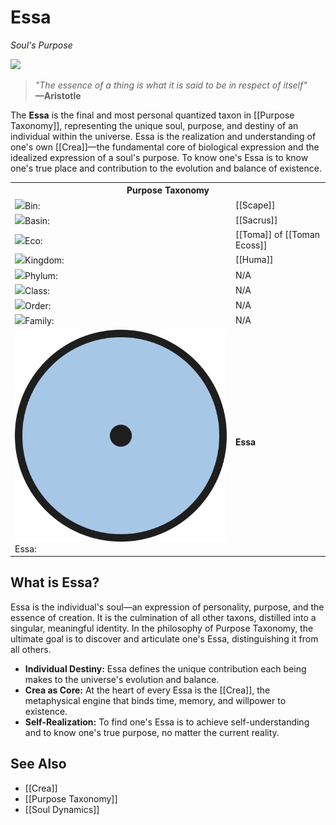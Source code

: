 <!-- wiki-header-section:start -->
# Essa
_Soul's Purpose_

<img src="wiki_images/Essa.png"><i></i></img>

> _"The essence of a thing is what it is said to be in respect of itself"_  
> **—Aristotle**

The **Essa** is the final and most personal quantized taxon in [[Purpose Taxonomy]], representing the unique soul, purpose, and destiny of an individual within the universe. Essa is the realization and understanding of one's own [[Crea]]—the fundamental core of biological expression and the idealized expression of a soul's purpose. To know one's Essa is to know one's true place and contribution to the evolution and balance of existence.

<!-- wiki-header-section:end -->

<!-- taxonomy-table-section:start -->
<div class="taxonomy-table">
  <table>
    <tr>
      <th colspan="3">Purpose Taxonomy</th>
    </tr>
    <tr>
      <td class="taxon-label"><img src="../svg/bin.svg" class="taxon-icon">Bin:</td>
      <td class="taxon-content" colspan="2">[[Scape]]</td>
    </tr>
    <tr>
      <td class="taxon-label"><img src="../svg/basin.svg" class="taxon-icon">Basin:</td>
      <td class="taxon-content" colspan="2">[[Sacrus]]</td>
    </tr>
    <tr>
      <td class="taxon-label"><img src="../svg/eco.svg" class="taxon-icon">Eco:</td>
      <td class="taxon-content" colspan="2">[[Toma]] of [[Toman Ecoss]]</td>
    </tr>
    <tr>
      <td class="taxon-label"><img src="../svg/kingdom.svg" class="taxon-icon">Kingdom:</td>
      <td class="taxon-content" colspan="2">[[Huma]]</td>
    </tr>
    <tr>
      <td class="taxon-label"><img src="../svg/phylum.svg" class="taxon-icon">Phylum:</td>
      <td class="taxon-content" colspan="2">N/A</td>
    </tr>
    <tr>
      <td class="taxon-label"><img src="../svg/class.svg" class="taxon-icon">Class:</td>
      <td class="taxon-content" colspan="2">N/A</td>
    </tr>
    <tr>
      <td class="taxon-label"><img src="../svg/order.svg" class="taxon-icon">Order:</td>
      <td class="taxon-content" colspan="2">N/A</td>
    </tr>
    <tr>
      <td class="taxon-label"><img src="../svg/family.svg" class="taxon-icon">Family:</td>
      <td class="taxon-content" colspan="2">N/A</td>
    </tr>
    <tr>
      <td class="taxon-label"><img src="../svg/essa.svg" class="taxon-icon">Essa:</td>
      <td class="taxon-content" colspan="2"><strong>Essa</strong></td>
    </tr>
  </table>
</div>
<!-- taxonomy-table-section:end -->

## What is Essa?

Essa is the individual's soul—an expression of personality, purpose, and the essence of creation. It is the culmination of all other taxons, distilled into a singular, meaningful identity. In the philosophy of Purpose Taxonomy, the ultimate goal is to discover and articulate one's Essa, distinguishing it from all others.

- **Individual Destiny:** Essa defines the unique contribution each being makes to the universe's evolution and balance.
- **Crea as Core:** At the heart of every Essa is the [[Crea]], the metaphysical engine that binds time, memory, and willpower to existence.
- **Self-Realization:** To find one's Essa is to achieve self-understanding and to know one's true purpose, no matter the current reality.


## See Also

- [[Crea]]
- [[Purpose Taxonomy]]
- [[Soul Dynamics]]

<!-- not-for-live-publishing:start -->
<!--
This section is for content, lore, or discoveries that are NOT meant for live publishing to the site. 
Leave this empty unless specifically requested. Use this to stage information that will be revealed to players later.
-->
<!-- not-for-live-publishing:end -->
